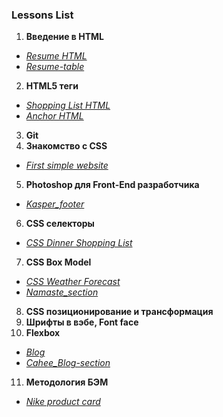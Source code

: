 ### Lessons List

1.  **Введение в HTML**
* _[Resume HTML](https://n-lash.github.io/first-beetroot-repo/1/)_
* _[Resume-table](https://n-lash.github.io/first-beetroot-repo/1/resume_table/)_
2.  **HTML5 теги**
* _[Shopping List HTML](https://n-lash.github.io/first-beetroot-repo/2/1_Shopping-list/)_
* _[Anchor HTML](https://n-lash.github.io/first-beetroot-repo/2/2/)_
3.  **Git**
4. **Знакомство с CSS**
* _[First simple website](https://n-lash.github.io/first-beetroot-repo/Lessons/4_Lesson-work/)_
5.  **Photoshop для Front-End разработчика**
* _[Kasper_footer](https://n-lash.github.io/first-beetroot-repo/Lessons/5_Lesson-work/)_
6.  **CSS селекторы**
* _[CSS Dinner Shopping List](https://n-lash.github.io/first-beetroot-repo/3_CSS-dinner-shopping-list/)_
7.  **CSS Box Model**
* _[CSS Weather Forecast](https://n-lash.github.io/first-beetroot-repo/4_CSS-Weather-Forecast/)_
* _[Namaste_section](https://n-lash.github.io/first-beetroot-repo/Lessons/7_Lesson-work/)_
8.  **CSS позиционирование и трансформация**
9.  **Шрифты в вэбе, Font face**
10. **Flexbox**
* _[Blog](https://n-lash.github.io/first-beetroot-repo/6_Blog_flexbox/)_
* _[Cahee_Blog-section](https://n-lash.github.io/first-beetroot-repo/Lessons/10_Cahee_Blog_flexbox/)_
11. **Методология БЭМ**
* _[Nike product card](https://n-lash.github.io/first-beetroot-repo/7_Nike_BEM/)_

